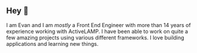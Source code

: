 ## Hey 👋

I am Evan and I am *mostly* a Front End Engineer with more than 14 years of experience working with ActiveLAMP.
I have been able to work on quite a few amazing projects using various different frameworks. I love building applications
and learning new things.

<!--START_SECTION:waka-->
<!--END_SECTION:waka-->

